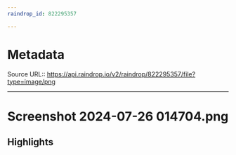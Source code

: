 ```yaml
---
raindrop_id: 822295357

---
```


# Metadata
Source URL:: https://api.raindrop.io/v2/raindrop/822295357/file?type=image/png


---
# Screenshot 2024-07-26 014704.png



## Highlights
